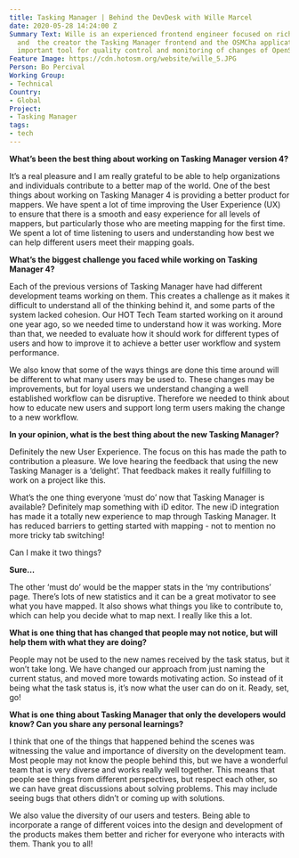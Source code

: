 ```yaml
---
title: Tasking Manager | Behind the DevDesk with Wille Marcel
date: 2020-05-28 14:24:00 Z
Summary Text: Wille is an experienced frontend engineer focused on rich web map applications
  and  the creator the Tasking Manager frontend and the OSMCha application, a very
  important tool for quality control and monitoring of changes of OpenStreetMap.
Feature Image: https://cdn.hotosm.org/website/wille_5.JPG
Person: Bo Percival
Working Group:
- Technical
Country:
- Global
Project:
- Tasking Manager
tags:
- tech
---
```


**What’s been the best thing about working on Tasking Manager version 4?**

It’s a real pleasure and I am really grateful to be able to help organizations and individuals contribute to a better map of the world. One of the best things about working on Tasking Manager 4 is providing a better product for mappers. We have spent a lot of time improving the User Experience (UX) to ensure that there is a smooth and easy experience for all levels of mappers, but particularly those who are meeting mapping for the first time. We spent a lot of time listening to users and understanding how best we can help different users meet their mapping goals.

**What’s the biggest challenge you faced while working on Tasking Manager 4?**

Each of the previous versions of Tasking Manager have had different development teams working on them. This creates a challenge as it makes it difficult to understand all of the thinking behind it, and some parts of the system lacked cohesion. Our HOT Tech Team started working on it around one year ago, so we needed time to understand how it was working. More than that, we needed to evaluate how it should work for different types of users and how to improve it to achieve a better user workflow and system performance.

We also know that some of the ways things are done this time around will be different to what many users may be used to. These changes may be improvements, but for loyal users we understand changing a well established workflow can be disruptive. Therefore we needed to think about how to educate new users and support long term users making the change to a new workflow.

**In your opinion, what is the best thing about the new Tasking Manager?**

Definitely the new User Experience. The focus on this has made the path to contribution a pleasure. We love hearing the feedback that using the new Tasking Manager is a ‘delight’. That feedback makes it really fulfilling to work on a project like this.

What’s the one thing everyone ‘must do’ now that Tasking Manager is available?
Definitely map something with iD editor. The new iD integration has made it a totally new experience to map through Tasking Manager. It has reduced barriers to getting started with mapping - not to mention no more tricky tab switching!

Can I make it two things?

**Sure…**

The other ‘must do’ would be the mapper stats in the ‘my contributions’ page. There’s lots of new statistics and it can be a great motivator to see what you have mapped. It also shows what things you like to contribute to, which can help you decide what to map next. I really like this a lot.

**What is one thing that has changed that people may not notice, but will help them with what they are doing?**

People may not be used to the new names received by the task status, but it won’t take long. We have changed our approach from just naming the current status, and moved more towards motivating action. So instead of it being what the task status is, it’s now what the user can do on it. Ready, set, go!

**What is one thing about Tasking Manager that only the developers would know? Can you share any personal learnings?**

I think that one of the things that happened behind the scenes was witnessing the value and importance of diversity on the development team. Most people may not know the people behind this, but we have a wonderful team that is very diverse and works really well together. This means that people see things from different perspectives, but respect each other, so we can have great discussions about solving problems. This may include seeing bugs that others didn’t or coming up with solutions.

We also value the diversity of our users and testers. Being able to incorporate a range of different voices into the design and development of the products makes them better and richer for everyone who interacts with them. Thank you to all!